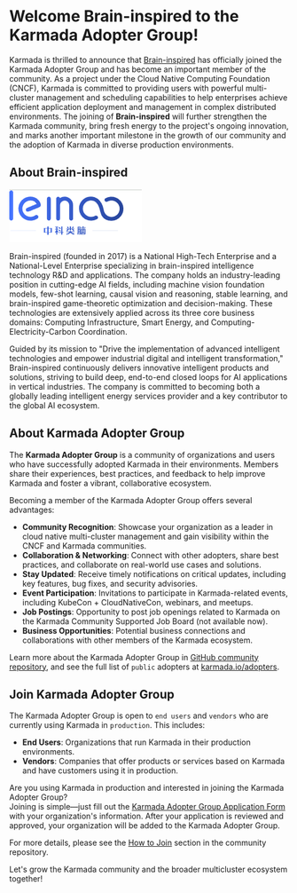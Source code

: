 # Welcome Brain-inspired to the Karmada Adopter Group!

Karmada is thrilled to announce that [Brain-inspired](http://www.leinao.ai/) has officially joined the Karmada Adopter Group and has become an important member of the community. As a project under the Cloud Native Computing Foundation (CNCF), Karmada is committed to providing users with powerful multi-cluster management and scheduling capabilities to help enterprises achieve efficient application deployment and management in complex distributed environments. The joining of **Brain-inspired** will further strengthen the Karmada community, bring fresh energy to the project's ongoing innovation, and marks another important milestone in the growth of our community and the adoption of Karmada in diverse production environments.

## About Brain-inspired

![brain inspired](../../static/img/supporters/leinao.png)

Brain-inspired (founded in 2017) is a National High-Tech Enterprise and a National-Level Enterprise specializing in brain-inspired intelligence technology R&D and applications. The company holds an industry-leading position in cutting-edge AI fields, including machine vision foundation models, few-shot learning, causal vision and reasoning, stable learning, and brain-inspired game-theoretic optimization and decision-making. These technologies are extensively applied across its three core business domains: Computing Infrastructure, Smart Energy, and Computing-Electricity-Carbon Coordination.

Guided by its mission to "Drive the implementation of advanced intelligent technologies and empower industrial digital and intelligent transformation," Brain-inspired continuously delivers innovative intelligent products and solutions, striving to build deep, end-to-end closed loops for AI applications in vertical industries. The company is committed to becoming both a globally leading intelligent energy services provider and a key contributor to the global AI ecosystem.

## About Karmada Adopter Group

The **Karmada Adopter Group** is a community of organizations and users who have successfully adopted Karmada in their environments. Members share their experiences, best practices, and feedback to help improve Karmada and foster a vibrant, collaborative ecosystem.

Becoming a member of the Karmada Adopter Group offers several advantages:

- **Community Recognition**: Showcase your organization as a leader in cloud native multi-cluster management and gain visibility within the CNCF and Karmada communities.
- **Collaboration & Networking**: Connect with other adopters, share best practices, and collaborate on real-world use cases and solutions.
- **Stay Updated**: Receive timely notifications on critical updates, including key features, bug fixes, and security advisories.
- **Event Participation**: Invitations to participate in Karmada-related events, including KubeCon + CloudNativeCon, webinars, and meetups.
- **Job Postings**: Opportunity to post job openings related to Karmada on the Karmada Community Supported Job Board (not available now).
- **Business Opportunities**: Potential business connections and collaborations with other members of the Karmada ecosystem.

Learn more about the Karmada Adopter Group in [GitHub community repository](https://github.com/karmada-io/community/tree/main/adopter-group), and see the full list of `public` adopters at [karmada.io/adopters](https://karmada.io/adopters).

## Join Karmada Adopter Group

The Karmada Adopter Group is open to `end users` and `vendors` who are currently using Karmada in `production`. This includes:

- **End Users**: Organizations that run Karmada in their production environments.
- **Vendors**: Companies that offer products or services based on Karmada and have customers using it in production.

Are you using Karmada in production and interested in joining the Karmada Adopter Group?  
Joining is simple—just fill out the [Karmada Adopter Group Application Form](https://github.com/karmada-io/karmada/issues/4540) with your organization's information.
After your application is reviewed and approved, your organization will be added to the Karmada Adopter Group.

For more details, please see the [How to Join](https://github.com/karmada-io/community/tree/main/adopter-group#how-to-join) section in the community repository.

Let's grow the Karmada community and the broader multicluster ecosystem together!
